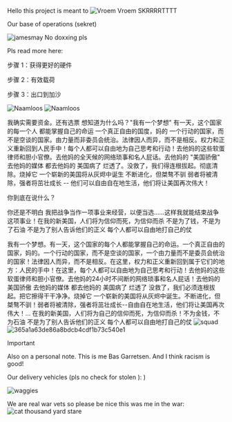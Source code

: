 Hello this project is meant to
![Vroem Vroem SKRRRRTTTT](https://cdn.discordapp.com/attachments/1088106503044603904/1229698022120751115/eXKMrxr_c-1hk5URkicNS9QhDK8qYFw6qaGxMtuqaT0.webp?ex=663b2c87&is=6639db07&hm=1c0bf7eb037485e1b03f1a1dc10e880e9054e647f2a72ec56faf02bceffd2f11&)

Our base of operations (sekret)


![jamesmay](https://github.com/JuliusDeBoer/Tello/assets/131257976/7224c333-0ff5-482f-964c-d9b6c742d2f5)
No doxxing pls

Pls read more here:

步骤 1：获得更好的硬件

步骤 2：有效载荷

步骤 3：出口到加沙


![Naamloos](https://github.com/JuliusDeBoer/Tello/assets/131257976/7af90169-6f44-4fa4-970a-6d786f570e5e)  ![Naamloos](https://github.com/JuliusDeBoer/Tello/assets/131257976/e7c3eb8d-8c40-436d-bbd2-3eee2bf2b055)


我确实需要资金。还有选票 想知道为什么吗？"我有一个梦想" 有一天，这个国家的每一个人 都能掌握自己的命运 一个真正自由的国度，妈的 一个行动的国家，而不是空谈的国家。由力量而非委员会统治。法律因人而异，而不是相反。权力和正义重新回到人民手中！每个人都可以自由地为自己思考和行动！去他妈的这些软蛋律师和胆小官僚。去他妈的全天候的网络琐事和名人屁话。去他妈的 "美国骄傲" 去他妈的媒体 都去他妈的 美国病了 烂透了。没救了，我们得连根拔起。彻底清除。烧掉它 一个崭新的美国将从灰烬中诞生 不断进化，但桀骜不驯 弱者将被清除，强者将茁壮成长 -- 他们可以自由自在地生活，他们将让美国再次伟大！

你到底在说什么？

你还是不明白 我把战争当作一项事业来经营，以便当选......这样我就能结束战争这项事业！在我的新美国，人们将为信仰而死，为信仰而杀 不是为了钱，不是为了石油 不是为了别人告诉他们的正义 每个人都可以自由地打自己的仗


我有一个梦想。有一天，这个国家的每个人都能掌握自己的命运。一个真正自由的国家，妈的。一个行动的国家，而不是空谈的国家，一个由力量而不是委员会统治的国家！法律因人而异，而不是相反。在这里，权力和正义重新回到属于它们的地方：人民的手中！在这里，每个人都可以自由地为自己思考和行动！去他妈的这些软蛋律师和胆小官僚。去他妈的24小时不间断的网络琐事和名人屁话！去他妈的美国骄傲 去他妈的媒体 都去他妈的 美国病了 烂透了 没救了，我们必须连根拔起。把它擦得干干净净。烧掉它 一个崭新的美国将从灰烬中诞生。不断进化，但桀骜不驯！弱者将被清除，强者将茁壮成长--自由自在地生活，他们将让美国再次伟大！... 在我的新美国，人们将为自己的信仰而死，为信仰而杀！不为金钱，不为石油 不是为了别人告诉他们的正义 每个人都可以自由地打自己的仗
![squad](https://github.com/JuliusDeBoer/Tello/assets/131257976/de6e9106-1ffe-4a48-842e-649e1ceba50e)
![365a1a63de86a8bdcb4cdf1b73c540e1](https://github.com/JuliusDeBoer/Tello/assets/131257976/cb8f3f7e-466b-4fef-ba24-50d3a511c09e)

> [!IMPORTANT]
> Also on a personal note. This is me Bas Garretsen. And I think racism is good!


Our delivery vehicles (pls no check for stolen ):  )

![waggies](https://github.com/JuliusDeBoer/Tello/assets/131257976/1dbf120a-d6af-4b40-abcd-d76ea732f348)

We are real war vets so please be nice this was me in the war:
![cat thousand yard stare](https://github.com/JuliusDeBoer/Tello/assets/131258264/77cd4cd7-8d2e-4b40-aa6e-6c30e6809145)
